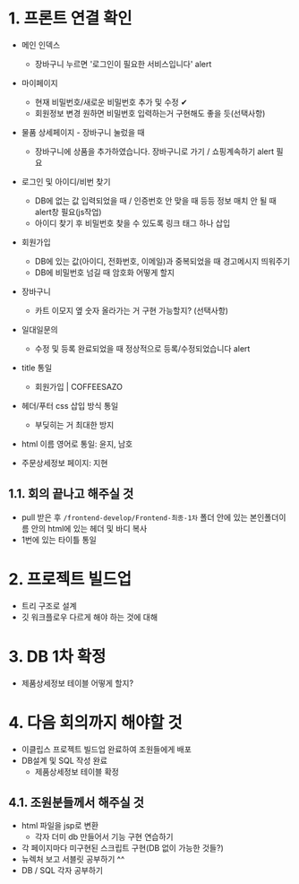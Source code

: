 # 1. 프론트 연결 확인
- 메인 인덱스
  - 장바구니 누르면 '로그인이 필요한 서비스입니다' alert
- 마이페이지
  - 현재 비밀번호/새로운 비밀번호 추가 및 수정 ✔︎
  - 회원정보 변경 원하면 비밀번호 입력하는거 구현해도 좋을 듯(선택사항)
- 물품 상세페이지 - 장바구니 눌렀을 때
  - 장바구니에 상품을 추가하였습니다. 장바구니로 가기 / 쇼핑계속하기 alert 필요
- 로그인 및 아이디/비번 찾기
  - DB에 없는 값 입력되었을 때 / 인증번호 안 맞을 때 등등 정보 매치 안 될 때 alert창 필요(js작업)
  - 아이디 찾기 후 비밀번호 찾을 수 있도록 링크 태그 하나 삽입
- 회원가입
  - DB에 있는 값(아이디, 전화번호, 이메일)과 중복되었을 때 경고메시지 띄워주기
  - DB에 비밀번호 넘길 때 암호화 어떻게 할지
- 장바구니
  - 카트 이모지 옆 숫자 올라가는 거 구현 가능할지? (선택사항)
- 일대일문의
  - 수정 및 등록 완료되었을 때 정상적으로 등록/수정되었습니다 alert

- title 통일
  - 회원가입 | COFFEESAZO
- 헤더/푸터 css 삽입 방식 통일
  - 부딪히는 거 최대한 방지
- html 이름 영어로 통일: 윤지, 남호

- 주문상세정보 페이지: 지현
## 1.1. 회의 끝나고 해주실 것
- pull 받은 후 `/frontend-develop/Frontend-최종-1차` 폴더 안에 있는 본인폴더이름 안의 html에 있는 헤더 및 바디 복사
- 1번에 있는 타이틀 통일

# 2. 프로젝트 빌드업
- 트리 구조로 설계
- 깃 워크플로우 다르게 해야 하는 것에 대해

# 3. DB 1차 확정
- 제품상세정보 테이블 어떻게 할지?

# 4. 다음 회의까지 해야할 것
- 이클립스 프로젝트 빌드업 완료하여 조원들에게 배포
- DB설계 및 SQL 작성 완료
  - 제품상세정보 테이블 확정

## 4.1. 조원분들께서 해주실 것
- html 파일을 jsp로 변환
  - 각자 더미 db 만들어서 기능 구현 연습하기
- 각 페이지마다 미구현된 스크립트 구현(DB 없이 가능한 것들?)
- 뉴렉처 보고 서블릿 공부하기 ^^
- DB / SQL 각자 공부하기
